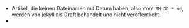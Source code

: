 * Artikel, die keinen Dateinamen mit Datum haben, also `YYYY-MM-DD-*.md`, werden von jekyll als Draft behandelt und nicht veröffentlicht.
* 
<!--stackedit_data:
eyJoaXN0b3J5IjpbLTg4NDI2MDIwNF19
-->